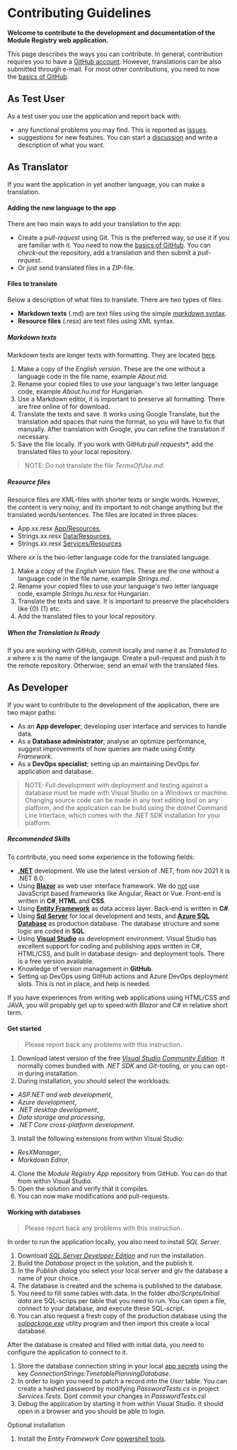 # Contributing Guidelines

**Welcome to contribute to the development and documentation of the **Module Registry** web application.**

This page describes the ways you can contribute. 
In general, contribution requires you to have a [GitHub account](https://github.com/).
However, translations can be also submitted through e-mail.
For most other contributions, you need to now the [basics of GitHub](https://lab.github.com/githubtraining/introduction-to-github).

## As Test User
As a test user you use the application and report back with:
* any functional problems you may find. This is reported as [issues](https://github.com/tellurianinteractive/Tellurian.Trains.ModulesRegistryApp/issues).
* suggestions for new features. You can start a [discussion](https://github.com/tellurianinteractive/Tellurian.Trains.ModulesRegistryApp/discussions) and write a description of what you want.

## As Translator
If you want the application in yet another language, you can make a translation.


#### Adding the new language to the app
There are two main ways to add your translation to the app:
- Create a *pull-request* using Git. This is the preferred way, so use it if you are familiar with it. 
You need to now the [basics of GitHub](https://lab.github.com/githubtraining/introduction-to-github).
You can *check-out* the repository, add a translation and then submit a *pull-request*.
- Or just send translated files in a ZIP-file. 

#### Files to translate
Below a description of what files to translate. There are two types of files:
- **Markdown texts** (.md) are text files using the simple [*markdown* syntax](https://www.markdownguide.org/).
- **Resource files** (.resx) are text files using XML syntax.

##### Markdown texts
Markdown texts are longer texts with formatting. They are located [here](https://github.com/tellurianinteractive/Tellurian.Trains.ModulesRegistryApp/tree/master/SourceCode/App/Content/Markdown). 
1. Make a copy of the *English version*. These are the one without a language code in the file name, example *About.md*.
2. Rename your copied files to use your language's two letter language code, example *About.hu.md* for Hungarian.
3. Use a Markdown editor, it is important to preserve all formatting. There are free online of for download.
4. Translate the texts and save. It works using Google Translate, but the translation add spaces that ruins the format, so you will have to fix that manually.
After translation with Google, you can refine the translation if necessary.
5. Save the file locally. If you work with GitHub *pull requests**, add the translated files to your local repository.

> NOTE: Do not translate the file *TermsOfUse.md*.

##### Resource files
Resource files are XML-files with shorter texts or single words. However, the content is very noisy, and its important to not
change anything but the translated words/sentences. The files are located in three places:
* App.xx.resx [App/Resources](https://github.com/tellurianinteractive/Tellurian.Trains.ModulesRegistryApp/tree/master/SourceCode/App/Resources),
* Strings.xx.resx [Data/Resources](https://github.com/tellurianinteractive/Tellurian.Trains.ModulesRegistryApp/tree/master/SourceCode/Data/Resources),
* Strings.xx.resx [Services/Resources](https://github.com/tellurianinteractive/Tellurian.Trains.ModulesRegistryApp/tree/master/SourceCode/Services/Resources)

Where *xx* is the two-letter language code for the translated language.

1. Make a copy of the *English version* files. These are the one without a language code in the file name, example *Strings.md*.
2. Rename your copied files to use your language's two letter language code, example *Strings.hu.resx* for Hungarian.
3. Translate the texts and save. It is important to preserve the placeholders like {0} {1} etc.
4. Add the translated files to your local repository.

##### When the Translation Is Ready
If you are working with GitHub, commit locally and name it as *Translated to x* where x is the name of the langauge. 
Create a pull-request and push it to the remote repository.
Otherwise; send an email with the translated files.

## As Developer
If you want to contribute to the development of the application, there are two major paths:
- As an **App developer**; developing user interface and services to handle data.
- As a **Database administrator**; analyse an optimize performance, suggest improvements of how queries are made using *Entity Framework*.
- As a **DevOps specialist**; setting up an maintaining DevOps for application and database.

> NOTE: Full development with deployment and testing against a database must be made with Visual Studio on a Windows or machine.
> Changing source code can be made in any text editing tool on any platform, and the application can be build using the *dotnet* Command Line Interface,
> which comes with the .NET SDK installation for your platform.

##### Recommended Skills
To contribute, you need some experience in the following fields:
* [**.NET**](https://docs.microsoft.com/en-us/dotnet/core/dotnet-five) development. We use the latest version of .NET, from nov 2021 it is .NET 6.0.
* Using [**Blazor**](https://dotnet.microsoft.com/apps/aspnet/web-apps/blazor) as web user interface framework. We do <u>not</u> use JavaScript based frameworks like Angular, React or Vue. Front-end is written in **C#**, **HTML** and **CSS**.
* Using [**Entity Framework**](https://docs.microsoft.com/en-us/ef/core/) as data access layer. Back-end is written in **C#**.
* Using [**Sql Server**](https://www.microsoft.com/en-us/sql-server/sql-server-downloads) for local development and tests, and [**Azure SQL Database**](https://azure.microsoft.com/en-us/products/azure-sql/database/) as production database. The database structure and some logic are coded in **SQL**.
* Using [**Visual Studio**](https://visualstudio.microsoft.com/) as development environment.
Visual Studio has excellent support for coding and publishing apps written in C#, HTML/CSS, and built in database design- and deployment tools. 
There is a free version available.
* Knowledge of version management in **GitHub**.
* Setting up DevOps using GitHub actions and Azure DevOps deployment slots. This is not in place, and help is needed.

If you have experiences from writing web applications using HTML/CSS and JAVA, 
you will propably get up to speed with *Blazor* and C# in relative short term.

#### Get started
>Please report back any problems with this instruction.
1. Download latest version of the free [*Visual Studio Community Edition*](https://visualstudio.microsoft.com/downloads/).
It normally comes bundled with *.NET SDK* and *Git*-tooling, or you can opt-in during installation. 
2. During installation, you should select the workloads:
- *ASP.NET and web development*,
- *Azure development*,
- *.NET desktop development*,
- *Data storage and processing*,
- *.NET Core cross-platform development*.
3. Install the following extensions from within Visual Studio:
- *ResXManager*,
- *Markdown Editor*, 
4. Clone the *Module Registry App* repository from GitHub. You can do that from within Visual Studio.
5. Open the solution and verify that it compiles.
6. You can now make modifications and pull-requests.

#### Working with databases
>Please report back any problems with this instruction.

In order to run the application locally, you also need to install *SQL Server*.
1. Download [*SQL Server Developer Edition*](https://www.microsoft.com/en-us/sql-server/sql-server-downloads) and run the installation.
2. Build the *Database* project in the solution, and the publish it. 
3. In the *Publish dialog* you select your local server and giv the database a name of your choice.
4. The database is created and the schema is published to the database.
5. You need to fill some tables with data. In the folder *dbo/Scripts/Initial data* are SQL-scrips per table that you need to run. You can open a file, connect to your database, and execute these SQL-script.
6. You can also request a fresh copy of the production database using the [*sqlpackage.exe*](https://docs.microsoft.com/en-us/sql/tools/sqlpackage/) utility program and then import this create a local database.

After the database is created and filled with initial data, you need to configure the application to connect to it.
1. Store the database connection string in your local [app secrets](https://docs.microsoft.com/en-us/aspnet/core/security/app-secrets) using the key *ConnectionStrings:TimetablePlanningDatabase*.
2. In order to login you need to patch a record into the *User* table. You can create a hashed password by modifying *PasswordTests.cs* in project *Services.Tests*. Dont commit your changes in *PasswordTests.cs*!
3. Debug the application by starting it from within Visual Studio. It should open in a browser and you should be able to login. 

Optional installation
1. Install the *Entity Framework Core* [powershell tools](https://docs.microsoft.com/en-us/ef/core/cli/powershell).
